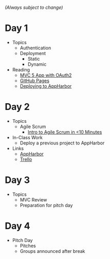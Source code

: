 _(Always subject to change)_

# Day 1
- Topics
  - Authentication
  - Deployment
    - Static
    - Dynamic
- Reading
  - [MVC 5 App with OAuth2](https://www.asp.net/mvc/overview/security/create-an-aspnet-mvc-5-app-with-facebook-and-google-oauth2-and-openid-sign-on)
  - [GitHub Pages](https://pages.github.com/)
  - [Deploying to AppHarbor](hosting_mvc_appharbor.md)

# Day 2
- Topics
  - Agile Scrum
    - [Intro to Agile Scrum in <10 Minutes](https://www.youtube.com/watch?v=XU0llRltyFM)
- In-Class Work
  - Deploy a previous project to AppHarbor
- Links
  - [AppHarbor](https://appharbor.com/)
  - [Trello](https://trello.com/)

# Day 3
- Topics
  - MVC Review
  - Preparation for pitch day

# Day 4
- Pitch Day
  - Pitches
  - Groups announced after break

